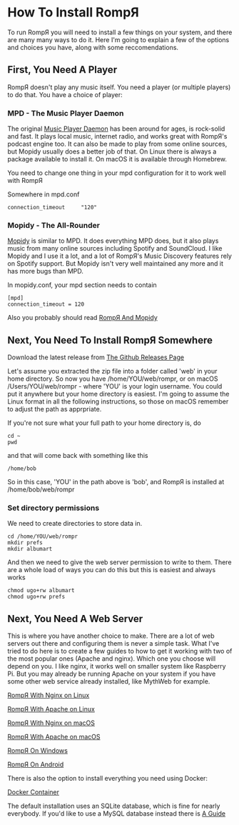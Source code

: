 # How To Install RompЯ

To run RompЯ you will need to install a few things on your system, and there are many many ways to do it. Here I'm going to explain a few of the options and choices you have,
along with some reccomendations.

## First, You Need A Player

RompЯ doesn't play any music itself. You need a player (or multiple players) to do that. You have a choice of player:

### MPD - The Music Player Daemon

The original [Music Player Daemon](https://www.musicpd.org/) has been around for ages, is rock-solid and fast. It plays local music, internet radio, and works great with RompЯ's podcast engine too.
It can also be made to play from some online sources, but Mopidy usually does a better job of that.
On Linux there is always a package available to install it. On macOS it is available through Homebrew.

You need to change one thing in your mpd configuration for it to work well with RompЯ

Somewhere in mpd.conf

    connection_timeout     "120"

### Mopidy - The All-Rounder

[Mopidy](http://www.mopidy.com) is similar to MPD. It does everything MPD does, but it also plays music from many online sources including Spotify and SoundCloud. I like Mopidy and I use it a lot,
and a lot of RompЯ's Music Discovery features rely on Spotify support. But Mopidy isn't very well maintained any more and it has more bugs than MPD.

In mopidy.conf, your mpd section needs to contain

    [mpd]
    connection_timeout = 120

Also you probably should read [RompЯ And Mopidy](/RompR/Rompr-And-Mopidy)

## Next, You Need To Install RompЯ Somewhere

Download the latest release from [The Github Releases Page](https://github.com/fatg3erman/RompR/releases)

Let's assume you extracted the zip file into a folder called 'web' in your home directory. So now you have /home/YOU/web/rompr, or on macOS /Users/YOU/web/rompr - where 'YOU' is your login username. You could put it anywhere but your home directory is easiest. I'm going to assume the Linux format in all the following instructions, so those on macOS remember to adjust the path as apprpriate.

If you're not sure what your full path to your home directory is, do

    cd ~
    pwd

and that will come back with something like this

    /home/bob

So in this case, 'YOU' in the path above is 'bob', and RompЯ is installed at /home/bob/web/rompr

### Set directory permissions

We need to create directories to store data in.

    cd /home/YOU/web/rompr
    mkdir prefs
    mkdir albumart


And then we need to give the web server permission to write to them. There are a whole load of ways you can do this but this is easiest and always works

    chmod ugo+rw albumart
    chmod ugo+rw prefs


## Next, You Need A Web Server

This is where you have another choice to make. There are a lot of web servers out there and configuring them is never a simple task. What I've tried to do here is to create a few guides to how to get it working with two of the most popular ones (Apache and nginx). Which one you choose will depend on you. I like nginx, it works well on smaller system like Raspberry Pi. But you may already be running Apache on your system if you have some other web service already installed, like MythWeb for example.

[RompЯ With Nginx on Linux](/RompR/Recommended-Installation-on-Linux)

[RompЯ With Apache on Linux](/RompЯ/Installation-on-Linux-Alternative-Method)

[RompЯ With Nginx on macOS](/RompЯ/macOS-With-Ngnix)

[RompЯ With Apache on macOS](/RompR/Installation-on-macOS)

[RompЯ On Windows](/RompR/Installation-on-Windows)

[RompЯ On Android](/RompR/Installation-on-Android)

There is also the option to install everything you need using Docker:

[Docker Container](/RompR/Installation-with-Docker)

The default installation uses an SQLite database, which is fine for nearly everybody. If you'd like to use a MySQL database instead there is [A Guide](/RompR/Using-a-MySQL-server)